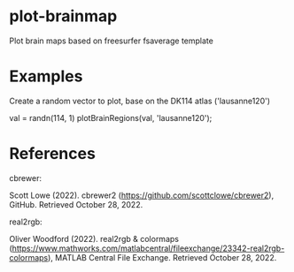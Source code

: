 # plot-brainmap
Plot brain maps based on freesurfer fsaverage template

# Examples
Create a random vector to plot, base on the DK114 atlas ('lausanne120')

val = randn(114, 1)
plotBrainRegions(val, 'lausanne120');

# References
cbrewer: 

Scott Lowe (2022). cbrewer2 (https://github.com/scottclowe/cbrewer2), GitHub. Retrieved October 28, 2022.

real2rgb: 

Oliver Woodford (2022). real2rgb & colormaps (https://www.mathworks.com/matlabcentral/fileexchange/23342-real2rgb-colormaps), MATLAB Central File Exchange. Retrieved October 28, 2022.